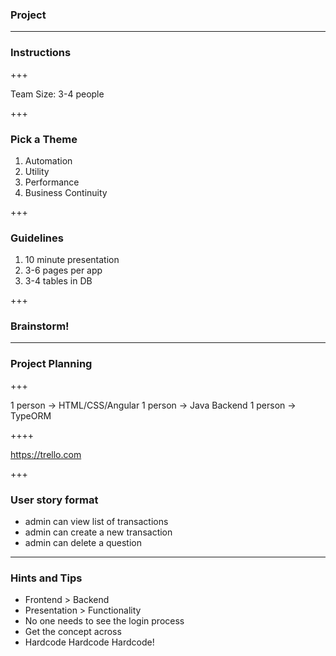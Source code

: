 ### Project

---

### Instructions

+++

Team Size: 3-4 people

+++

### Pick a Theme

1. Automation
2. Utility
3. Performance
4. Business Continuity

+++

### Guidelines

1. 10 minute presentation
2. 3-6 pages per app
3. 3-4 tables in DB

+++

### Brainstorm!

---

### Project Planning

+++

1 person -> HTML/CSS/Angular
1 person -> Java Backend
1 person -> TypeORM

++++

https://trello.com

+++

### User story format

- admin can view list of transactions
- admin can create a new transaction
- admin can delete a question

---

### Hints and Tips

- Frontend > Backend
- Presentation > Functionality
- No one needs to see the login process
- Get the concept across
- Hardcode Hardcode Hardcode!




